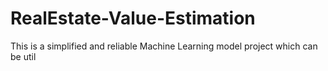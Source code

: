 # RealEstate-Value-Estimation
This is a simplified and reliable Machine Learning model project which can be util